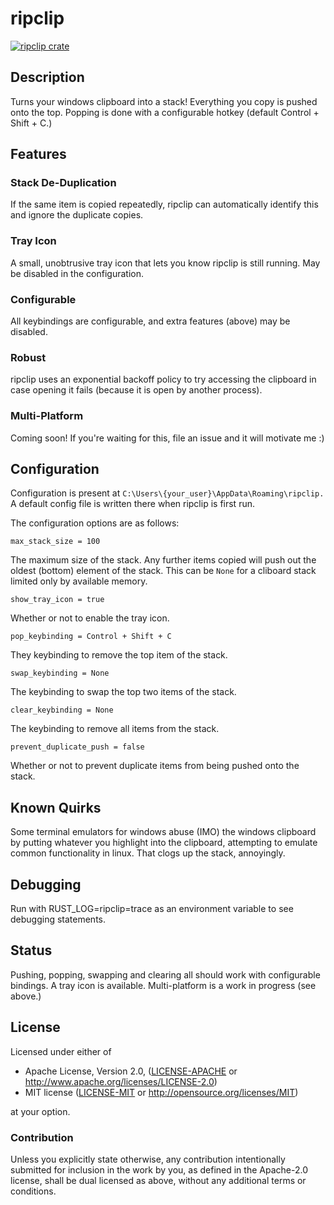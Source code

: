 # ripclip
[![ripclip crate](https://img.shields.io/crates/v/ripclip.svg)](https://crates.io/crates/ripclip)
## Description
Turns your windows clipboard into a stack! Everything you copy is pushed onto the top. Popping is done with a configurable hotkey (default Control + Shift + C.)
## Features
### Stack De-Duplication
If the same item is copied repeatedly, ripclip can automatically identify this and ignore the duplicate copies.
### Tray Icon
A small, unobtrusive tray icon that lets you know ripclip is still running. May be disabled in the configuration.
### Configurable
All keybindings are configurable, and extra features (above) may be disabled.
### Robust
ripclip uses an exponential backoff policy to try accessing the clipboard in case opening it fails (because it is open by another process).
### Multi-Platform
Coming soon! If you're waiting for this, file an issue and it will motivate me :)
## Configuration
Configuration is present at `C:\Users\{your_user}\AppData\Roaming\ripclip.` A default config file is written there when ripclip is first run.

The configuration options are as follows:
```
max_stack_size = 100
```
The maximum size of the stack. Any further items copied will push out the oldest (bottom) element of the stack. This can be `None` for a cliboard stack limited only by available memory.
```
show_tray_icon = true
```
Whether or not to enable the tray icon.
```
pop_keybinding = Control + Shift + C
```
They keybinding to remove the top item of the stack.
```
swap_keybinding = None
```
The keybinding to swap the top two items of the stack.
```
clear_keybinding = None
```
The keybinding to remove all items from the stack.
```
prevent_duplicate_push = false
```
Whether or not to prevent duplicate items from being pushed onto the stack.
## Known Quirks
Some terminal emulators for windows abuse (IMO) the windows clipboard by putting whatever you highlight into the clipboard, attempting to emulate common functionality in linux. That clogs up the stack, annoyingly.
## Debugging
Run with RUST_LOG=ripclip=trace as an environment variable to see debugging statements.
## Status
Pushing, popping, swapping and clearing all should work with configurable bindings. A tray icon is available. Multi-platform is a work in progress (see above.)

## License

Licensed under either of

 * Apache License, Version 2.0, ([LICENSE-APACHE](LICENSE-APACHE) or http://www.apache.org/licenses/LICENSE-2.0)
 * MIT license ([LICENSE-MIT](LICENSE-MIT) or http://opensource.org/licenses/MIT)

at your option.

### Contribution

Unless you explicitly state otherwise, any contribution intentionally submitted
for inclusion in the work by you, as defined in the Apache-2.0 license, shall be dual licensed as above, without any
additional terms or conditions.

